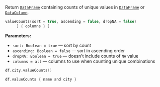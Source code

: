 [//]: # (title: valueCounts)

<!---IMPORT org.jetbrains.kotlinx.dataframe.samples.api.Analyze-->

Return [`DataFrame`](DataFrame.md) containing counts of unique values in [`DataFrame`](DataFrame.md) 
or [`DataColumn`](DataColumn.md).

```kotlin
valueCounts(sort = true, ascending = false, dropNA = false)
     [ { columns } ]
```

**Parameters:**
* `sort: Boolean = true` — sort by count
* `ascending: Boolean = false` — sort in ascending order
* `dropNA: Boolean = true` — doesn't include counts of `NA` value
* `columns = all` — columns to use when counting unique combinations 

<!---FUN valueCounts-->

```kotlin
df.city.valueCounts()

df.valueCounts { name and city }
```

<dataFrame src="org.jetbrains.kotlinx.dataframe.samples.api.Analyze.valueCounts.html"/>
<!---END-->
